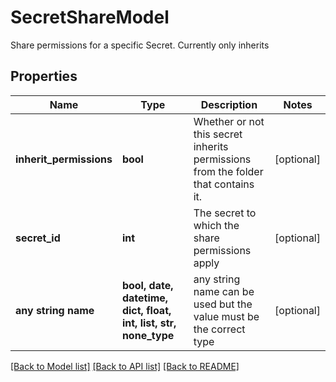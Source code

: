 # SecretShareModel

Share permissions for a specific Secret.  Currently only inherits

## Properties
Name | Type | Description | Notes
------------ | ------------- | ------------- | -------------
**inherit_permissions** | **bool** | Whether or not this secret inherits permissions from the folder that contains it. | [optional] 
**secret_id** | **int** | The secret to which the share permissions apply | [optional] 
**any string name** | **bool, date, datetime, dict, float, int, list, str, none_type** | any string name can be used but the value must be the correct type | [optional]

[[Back to Model list]](../README.md#documentation-for-models) [[Back to API list]](../README.md#documentation-for-api-endpoints) [[Back to README]](../README.md)


